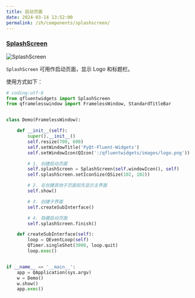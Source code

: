 ```yaml
---
title: 启动页面
date: 2024-03-14 13:52:00
permalink: /zh/components/splashscreen/
---
```


### [SplashScreen](https://pyqt-fluent-widgets.readthedocs.io/zh-cn/latest/autoapi/qfluentwidgets/window/splash_screen/index.html)

![SplashScreen](/img/components/splash_screen/SplashScreen.png)

`SplashScreen` 可用作启动页面，显示 Logo 和标题栏。

使用方式如下：

```python
# coding:utf-8
from qfluentwidgets import SplashScreen
from qframelesswindow import FramelessWindow, StandardTitleBar


class Demo(FramelessWindow):

    def __init__(self):
        super().__init__()
        self.resize(700, 600)
        self.setWindowTitle('PyQt-Fluent-Widgets')
        self.setWindowIcon(QIcon(':/qfluentwidgets/images/logo.png'))

        # 1. 创建启动页面
        self.splashScreen = SplashScreen(self.windowIcon(), self)
        self.splashScreen.setIconSize(QSize(102, 102))

        # 2. 在创建其他子页面前先显示主界面
        self.show()

        # 3. 创建子界面
        self.createSubInterface()

        # 4. 隐藏启动页面
        self.splashScreen.finish()

    def createSubInterface(self):
        loop = QEventLoop(self)
        QTimer.singleShot(3000, loop.quit)
        loop.exec()


if __name__ == '__main__':
    app = QApplication(sys.argv)
    w = Demo()
    w.show()
    app.exec()
```